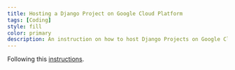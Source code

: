 ```yaml
---
title: Hosting a Django Project on Google Cloud Platform
tags: [Coding]
style: fill
color: primary
description: An instruction on how to host Django Projects on Google Cloud Platform.
---
```


Following this [instructions](https://cloud.google.com/python/django/appengine#cloud-console).

